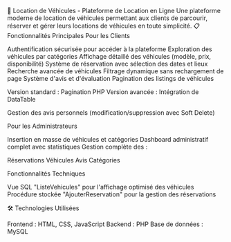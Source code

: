 🚗 Location de Véhicules - Plateforme de Location en Ligne
Une plateforme moderne de location de véhicules permettant aux clients de parcourir, réserver et gérer leurs locations de véhicules en toute simplicité.
📋 Fonctionnalités Principales
Pour les Clients

Authentification sécurisée pour accéder à la plateforme
Exploration des véhicules par catégories
Affichage détaillé des véhicules (modèle, prix, disponibilité)
Système de réservation avec sélection des dates et lieux
Recherche avancée de véhicules
Filtrage dynamique sans rechargement de page
Système d'avis et d'évaluation
Pagination des listings de véhicules

Version standard : Pagination PHP
Version avancée : Intégration de DataTable


Gestion des avis personnels (modification/suppression avec Soft Delete)

Pour les Administrateurs

Insertion en masse de véhicules et catégories
Dashboard administratif complet avec statistiques
Gestion complète des :

Réservations
Véhicules
Avis
Catégories



Fonctionnalités Techniques

Vue SQL "ListeVehicules" pour l'affichage optimisé des véhicules
Procédure stockée "AjouterReservation" pour la gestion des réservations

🛠 Technologies Utilisées

Frontend : HTML, CSS, JavaScript
Backend : PHP
Base de données : MySQL
